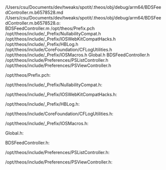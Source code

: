 /Users/csu/Documents/dev/tweaks/spotit/.theos/obj/debug/arm64/BDSFeedController.m.b6578528.md /Users/csu/Documents/dev/tweaks/spotit/.theos/obj/debug/arm64/BDSFeedController.m.b6578528.o: \
  BDSFeedController.m /opt/theos/Prefix.pch \
  /opt/theos/include/_Prefix/NullabilityCompat.h \
  /opt/theos/include/_Prefix/IOSWebKitCompatHacks.h \
  /opt/theos/include/_Prefix/HBLog.h \
  /opt/theos/include/CoreFoundation/CFLogUtilities.h \
  /opt/theos/include/_Prefix/IOSMacros.h Global.h BDSFeedController.h \
  /opt/theos/include/Preferences/PSListController.h \
  /opt/theos/include/Preferences/PSViewController.h

/opt/theos/Prefix.pch:

/opt/theos/include/_Prefix/NullabilityCompat.h:

/opt/theos/include/_Prefix/IOSWebKitCompatHacks.h:

/opt/theos/include/_Prefix/HBLog.h:

/opt/theos/include/CoreFoundation/CFLogUtilities.h:

/opt/theos/include/_Prefix/IOSMacros.h:

Global.h:

BDSFeedController.h:

/opt/theos/include/Preferences/PSListController.h:

/opt/theos/include/Preferences/PSViewController.h:
